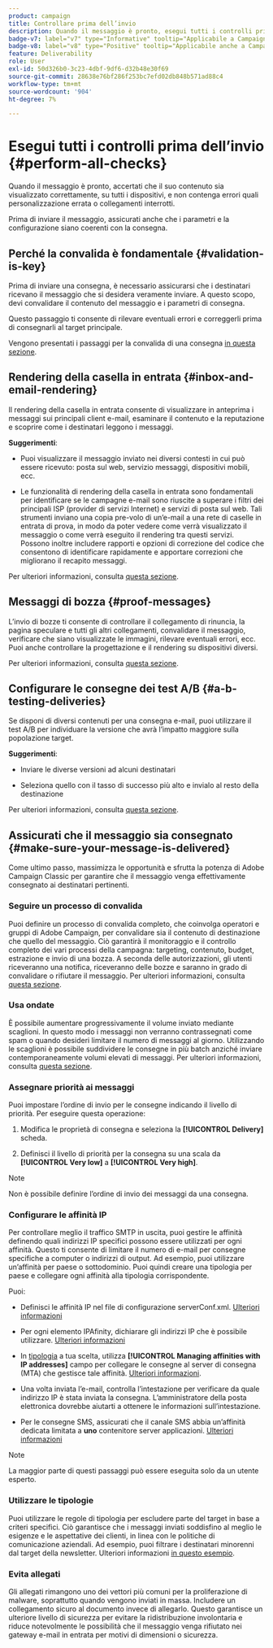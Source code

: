 ```yaml
---
product: campaign
title: Controllare prima dell’invio
description: Quando il messaggio è pronto, esegui tutti i controlli prima di inviarlo
badge-v7: label="v7" type="Informative" tooltip="Applicabile a Campaign Classic v7"
badge-v8: label="v8" type="Positive" tooltip="Applicabile anche a Campaign v8"
feature: Deliverability
role: User
exl-id: 50d326b0-3c23-4dbf-9df6-d32b48e30f69
source-git-commit: 28638e76bf286f253bc7efd02db848b571ad88c4
workflow-type: tm+mt
source-wordcount: '904'
ht-degree: 7%

---
```


# Esegui tutti i controlli prima dell’invio {#perform-all-checks}

Quando il messaggio è pronto, accertati che il suo contenuto sia visualizzato correttamente, su tutti i dispositivi, e non contenga errori quali personalizzazione errata o collegamenti interrotti.

Prima di inviare il messaggio, assicurati anche che i parametri e la configurazione siano coerenti con la consegna.

## Perché la convalida è fondamentale {#validation-is-key}

Prima di inviare una consegna, è necessario assicurarsi che i destinatari ricevano il messaggio che si desidera veramente inviare. A questo scopo, devi convalidare il contenuto del messaggio e i parametri di consegna.

Questo passaggio ti consente di rilevare eventuali errori e correggerli prima di consegnarli al target principale.

Vengono presentati i passaggi per la convalida di una consegna [in questa sezione](steps-validating-the-delivery.md).

## Rendering della casella in entrata {#inbox-and-email-rendering}

Il rendering della casella in entrata consente di visualizzare in anteprima i messaggi sui principali client e-mail, esaminare il contenuto e la reputazione e scoprire come i destinatari leggono i messaggi.

**Suggerimenti**:

* Puoi visualizzare il messaggio inviato nei diversi contesti in cui può essere ricevuto: posta sul web, servizio messaggi, dispositivi mobili, ecc.

* Le funzionalità di rendering della casella in entrata sono fondamentali per identificare se le campagne e-mail sono riuscite a superare i filtri dei principali ISP (provider di servizi Internet) e servizi di posta sul web. Tali strumenti inviano una copia pre-volo di un’e-mail a una rete di caselle in entrata di prova, in modo da poter vedere come verrà visualizzato il messaggio o come verrà eseguito il rendering tra questi servizi. Possono inoltre includere rapporti e opzioni di correzione del codice che consentono di identificare rapidamente e apportare correzioni che migliorano il recapito messaggi.

Per ulteriori informazioni, consulta [questa sezione](inbox-rendering.md).

## Messaggi di bozza {#proof-messages}

L’invio di bozze ti consente di controllare il collegamento di rinuncia, la pagina speculare e tutti gli altri collegamenti, convalidare il messaggio, verificare che siano visualizzate le immagini, rilevare eventuali errori, ecc. Puoi anche controllare la progettazione e il rendering su dispositivi diversi.

Per ulteriori informazioni, consulta [questa sezione](steps-validating-the-delivery.md#sending-a-proof).

## Configurare le consegne dei test A/B {#a-b-testing-deliveries}

Se disponi di diversi contenuti per una consegna e-mail, puoi utilizzare il test A/B per individuare la versione che avrà l’impatto maggiore sulla popolazione target.

**Suggerimenti**:

* Inviare le diverse versioni ad alcuni destinatari

* Seleziona quello con il tasso di successo più alto e invialo al resto della destinazione

Per ulteriori informazioni, consulta [questa sezione](get-started-a-b-testing.md).

## Assicurati che il messaggio sia consegnato {#make-sure-your-message-is-delivered}

Come ultimo passo, massimizza le opportunità e sfrutta la potenza di Adobe Campaign Classic per garantire che il messaggio venga effettivamente consegnato ai destinatari pertinenti.

### Seguire un processo di convalida

Puoi definire un processo di convalida completo, che coinvolga operatori e gruppi di Adobe Campaign, per convalidare sia il contenuto di destinazione che quello del messaggio. Ciò garantirà il monitoraggio e il controllo completo dei vari processi della campagna: targeting, contenuto, budget, estrazione e invio di una bozza. A seconda delle autorizzazioni, gli utenti riceveranno una notifica, riceveranno delle bozze e saranno in grado di convalidare o rifiutare il messaggio. Per ulteriori informazioni, consulta [questa sezione](../../campaign/using/marketing-campaign-approval.md).

### Usa ondate

È possibile aumentare progressivamente il volume inviato mediante scaglioni. In questo modo i messaggi non verranno contrassegnati come spam o quando desideri limitare il numero di messaggi al giorno. Utilizzando le scaglioni è possibile suddividere le consegne in più batch anziché inviare contemporaneamente volumi elevati di messaggi. Per ulteriori informazioni, consulta [questa sezione](steps-sending-the-delivery.md#sending-using-multiple-waves).

### Assegnare priorità ai messaggi

Puoi impostare l’ordine di invio per le consegne indicando il livello di priorità. Per eseguire questa operazione:

1. Modifica le proprietà di consegna e seleziona la **[!UICONTROL Delivery]** scheda.

1. Definisci il livello di priorità per la consegna su una scala da **[!UICONTROL Very low]** a **[!UICONTROL Very high]**.

>[!NOTE]
>
>Non è possibile definire l’ordine di invio dei messaggi da una consegna.

### Configurare le affinità IP

Per controllare meglio il traffico SMTP in uscita, puoi gestire le affinità definendo quali indirizzi IP specifici possono essere utilizzati per ogni affinità. Questo ti consente di limitare il numero di e-mail per consegne specifiche a computer o indirizzi di output. Ad esempio, puoi utilizzare un’affinità per paese o sottodominio. Puoi quindi creare una tipologia per paese e collegare ogni affinità alla tipologia corrispondente.

Puoi:

* Definisci le affinità IP nel file di configurazione serverConf.xml. [Ulteriori informazioni](../../installation/using/configuring-campaign-server.md#managing-outbound-smtp-traffic-with-affinities)

* Per ogni elemento IPAfinity, dichiarare gli indirizzi IP che è possibile utilizzare. [Ulteriori informazioni](../../installation/using/email-deliverability.md#list-of-ip-addresses-to-use)

* In [tipologia](../../campaign-opt/using/about-campaign-typologies.md) a tua scelta, utilizza **[!UICONTROL Managing affinities with IP addresses]** campo per collegare le consegne al server di consegna (MTA) che gestisce tale affinità. [Ulteriori informazioni](../../campaign-opt/using/applying-rules.md#control-outgoing-smtp-traffic).

* Una volta inviata l’e-mail, controlla l’intestazione per verificare da quale indirizzo IP è stata inviata la consegna. L’amministratore della posta elettronica dovrebbe aiutarti a ottenere le informazioni sull’intestazione.

* Per le consegne SMS, assicurati che il canale SMS abbia un’affinità dedicata limitata a **uno** contenitore server applicazioni. [Ulteriori informazioni](../../installation/using/configure-delivery-settings.md#managing-outbound-smtp-traffic-with-affinities)

>[!NOTE]
>
>La maggior parte di questi passaggi può essere eseguita solo da un utente esperto.

### Utilizzare le tipologie

Puoi utilizzare le regole di tipologia per escludere parte del target in base a criteri specifici. Ciò garantisce che i messaggi inviati soddisfino al meglio le esigenze e le aspettative dei clienti, in linea con le politiche di comunicazione aziendali. Ad esempio, puoi filtrare i destinatari minorenni dal target della newsletter. Ulteriori informazioni [in questo esempio](../../campaign-opt/using/filtering-rules.md).

### Evita allegati

Gli allegati rimangono uno dei vettori più comuni per la proliferazione di malware, soprattutto quando vengono inviati in massa. Includere un collegamento sicuro al documento invece di allegarlo. Questo garantisce un ulteriore livello di sicurezza per evitare la ridistribuzione involontaria e riduce notevolmente le possibilità che il messaggio venga rifiutato nei gateway e-mail in entrata per motivi di dimensioni o sicurezza.
